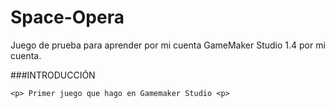 # Space-Opera
Juego de prueba para aprender por mi cuenta GameMaker Studio 1.4 por mi cuenta.

###INTRODUCCIÓN

``` <p> Primer juego que hago en Gamemaker Studio <p> ```
